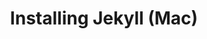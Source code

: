 ---
title: Installing Jekyll (Mac)

slides: 

  - content: |

      # Installing Jekyll (Mac)
      _Getting your command line set up_
  



  - content: |

      ## Install Mac Command Line Tools

      ```bash
      xcode-select --install
      ```




  - content: |
      
      ## Ensure you have Ruby 2+

      Open a Terminal, type the command below and press enter.

      ```bash
      ruby --version
      ```

      If your version is lower than 2.0.0, download and install
      from the Ruby website.
      

  


  - content: |

      ## Install Jekyll

      ```bash
      sudo gem install Jekyll
      ```




  - content: |

      ## Ensure you have Jekyll 3+

      ```bash
      jekyll --version
      ```
    

---